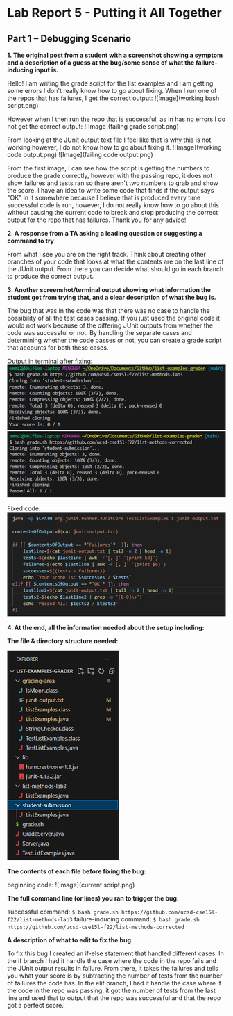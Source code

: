 # Lab Report 5 - Putting it All Together

## Part 1 – Debugging Scenario

**1. The original post from a student with a screenshot showing a symptom and a description of a guess at the bug/some
   sense of what the failure-inducing input is.**

   Hello! I am writing the grade script for the list examples and I am getting some errors I don't really know how to go about fixing.
   When I run one of the repos that has failures, I get the correct output: ![Image](working bash script.png)

   However when I then run the repo that is successful, as in has no errors I do not get the correct output: ![Image](failing grade script.png)

   From looking at the JUnit output text file I feel like that is why this is not working however, I do not know how to go about fixing it.
   ![Image](working code output.png) ![Image](failing code output.png)

   From the first image, I can see how the script is getting the numbers to produce the grade correctly, however with the passing repo, it does not
   show failures and tests ran so there aren't two numbers to grab and show the score. I have an idea to write some code that finds if the output
   says "OK" in it somewhere because I believe that is produced every time successful code is run, however, I do not really know how to go about
   this without causing the current code to break and stop producing the correct output for the repo that has failures. Thank you for any advice!
   
**2. A response from a TA asking a leading question or suggesting a command to try**

From what I see you are on the right track. Think about creating other branches of your code that looks at what the contents are on the last line of the JUnit output. From there you can decide what should go in each branch to produce the correct output.

**3. Another screenshot/terminal output showing what information the student got from trying that, and a clear description of what the bug is.**

The bug that was in the code was that there was no case to handle the possibility of all the test cases passing. If you just used the original code it would not work because of the differing JUnit outputs from whether the code was successful or not. By handling the separate cases and determining whether the code passes or not, you can create a grade script that accounts for both these cases.

Output in terminal after fixing: 
![Image](still-passing-script.png) ![Image](now-passing-script.png)

Fixed code: 
![Image](fixed-code.png)

**4. At the end, all the information needed about the setup including:**

**The file & directory structure needed:** 

![Image](directories+files.png)

**The contents of each file before fixing the bug:**

beginning code: 
![Image](current script.png)

**The full command line (or lines) you ran to trigger the bug:**

successful command: `$ bash grade.sh https://github.com/ucsd-cse15l-f22/list-methods-lab3`
failure-inducing command: `$ bash grade.sh https://github.com/ucsd-cse15l-f22/list-methods-corrected`

**A description of what to edit to fix the bug:**

To fix this bug I created an if-else statement that handled different cases. In the if branch I had it handle the case where the code in the repo fails and the JUnit output results in failure. From there, it takes the failures and tells you what your score is by subtracting the number of tests from the number of failures the code has. In the elif branch, I had it handle the case where if the code in the repo was passing, it got the number of tests from the last line and used that to output that the repo was successful and that the repo got a perfect score. 

